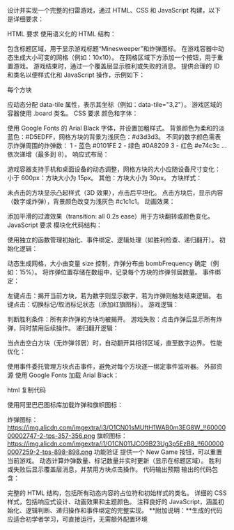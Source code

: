 设计并实现一个完整的扫雷游戏，通过 HTML、CSS 和 JavaScript 构建，以下是详细要求：

HTML 要求
使用语义化的 HTML 结构：

包含标题区域，用于显示游戏标题“Minesweeper”和炸弹图标。
在游戏容器中动态生成大小可变的网格（例如：10x10）。
在网格区域下方添加一个按钮，用于重置游戏。
游戏结束时，通过一个覆盖层显示胜利或失败的消息。
提供合理的 ID 和类名以便样式化和 JavaScript 操作，示例如下：

每个方块 <div> 应动态分配 data-tile 属性，表示其坐标（例如：data-tile="3,2"）。
游戏区域的容器使用 .board 类名。
CSS 要求
颜色和字体：

使用 Google Fonts 的 Arial Black 字体，并设置加粗样式。
背景颜色为柔和的淡蓝色：#D5EDFF，网格方块的背景为浅灰色：#d3d3d3。
不同的数字颜色需表示炸弹周围的炸弹数：
1 - 蓝色 #0101FE
2 - 绿色 #0A8209
3 - 红色 #e74c3c
...依次递增（最多到 8）。
响应式布局：

游戏容器支持手机和桌面设备的动态调整，网格方块的大小应随设备尺寸变化：
小于 600px：方块大小为 15px。
其他：方块大小为 30px。
方块样式：

未点击的方块显示凸起样式（3D 效果），点击后平坦化。
点击方块后，显示内容（数字或炸弹），背景颜色改变为浅灰色 #c1c1c1。
动画效果：

添加平滑的过渡效果（transition: all 0.2s ease）用于方块翻转或颜色变化。
JavaScript 要求
模块化代码结构：

使用独立的函数管理初始化、事件绑定、逻辑处理（如胜利检查、递归翻开）。
初始化逻辑：

动态生成网格，大小由变量 size 控制，炸弹分布由 bombFrequency 确定（例如：15%）。
将炸弹位置存储在数组中，记录每个方块的炸弹邻居数量。
事件绑定：

左键点击：揭开当前方块，若为数字则显示数字，若为炸弹则触发结束逻辑。
右键点击：切换标记/取消标记状态（添加红旗图标）。
游戏逻辑：

判断胜利条件：所有非炸弹的方块均被揭开。
游戏失败：点击炸弹后显示所有炸弹，同时禁用后续操作。
递归翻开逻辑：

当点击空白方块（无炸弹邻居）时，自动翻开其相邻区域，直至数字边界。
性能优化：

使用事件委托管理方块点击事件，避免对每个方块逐一绑定事件监听器。
外部资源
使用 Google Fonts 加载 Arial Black：

html
复制代码
<link href="https://fonts.googleapis.com/css2?family=Arial:wght@900&display=swap" rel="stylesheet">
使用阿里巴巴图标库加载炸弹和旗帜图标：

炸弹图标：https://img.alicdn.com/imgextra/i3/O1CN01sMUftH1WAB0m3EG8W_!!6000000002747-2-tps-357-356.png
旗帜图标：https://img.alicdn.com/imgextra/i1/O1CN011JCO9B23Ug3p5EzB8_!!6000000007259-2-tps-898-898.png
功能验证
提供一个 New Game 按钮，可以重置当前游戏。
动态计算炸弹数量、标记数量并实时更新（显示在标题区域）。
胜利或失败后显示覆盖层消息，并禁用方块点击操作。
代码输出预期
输出的代码包含：

完整的 HTML 结构，包括所有动态内容的占位符和初始样式的类名。
详细的 CSS 样式，包括响应式设计、动画效果和主题颜色。
注释良好的 JavaScript，涵盖初始化、逻辑判断、递归操作和事件绑定的完整实现。
**附加说明：**生成的代码应适合初学者学习，可直接运行，无需额外配置环境